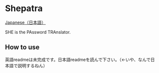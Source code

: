 # Shepatra

[Japanese（日本語）](./README.md)

SHE is the PAssword TRAnslator.

## How to use

英語readmeは未完成です。日本語readmeを読んで下さい。（←いや、なんで日本語で説明するねん）
